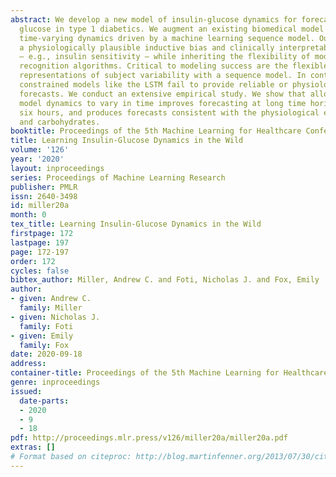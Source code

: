 ```yaml
---
abstract: We develop a new model of insulin-glucose dynamics for forecasting blood
  glucose in type 1 diabetics. We augment an existing biomedical model by introducing
  time-varying dynamics driven by a machine learning sequence model. Our model maintains
  a physiologically plausible inductive bias and clinically interpretable parameters
  — e.g., insulin sensitivity — while inheriting the flexibility of modern pattern
  recognition algorithms. Critical to modeling success are the flexible, but structured
  representations of subject variability with a sequence model. In contrast, less
  constrained models like the LSTM fail to provide reliable or physiologically plausible
  forecasts. We conduct an extensive empirical study. We show that allowing biomedical
  model dynamics to vary in time improves forecasting at long time horizons, up to
  six hours, and produces forecasts consistent with the physiological effects of insulin
  and carbohydrates.
booktitle: Proceedings of the 5th Machine Learning for Healthcare Conference
title: Learning Insulin-Glucose Dynamics in the Wild
volume: '126'
year: '2020'
layout: inproceedings
series: Proceedings of Machine Learning Research
publisher: PMLR
issn: 2640-3498
id: miller20a
month: 0
tex_title: Learning Insulin-Glucose Dynamics in the Wild
firstpage: 172
lastpage: 197
page: 172-197
order: 172
cycles: false
bibtex_author: Miller, Andrew C. and Foti, Nicholas J. and Fox, Emily
author:
- given: Andrew C.
  family: Miller
- given: Nicholas J.
  family: Foti
- given: Emily
  family: Fox
date: 2020-09-18
address: 
container-title: Proceedings of the 5th Machine Learning for Healthcare Conference
genre: inproceedings
issued:
  date-parts:
  - 2020
  - 9
  - 18
pdf: http://proceedings.mlr.press/v126/miller20a/miller20a.pdf
extras: []
# Format based on citeproc: http://blog.martinfenner.org/2013/07/30/citeproc-yaml-for-bibliographies/
---
```

